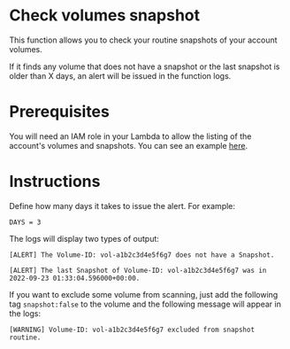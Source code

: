 # Check volumes snapshot

This function allows you to check your routine snapshots of your account volumes.

If it finds any volume that does not have a snapshot or the last snapshot is older than X days, an alert will be issued in the function logs.

# Prerequisites

You will need an IAM role in your Lambda to allow the listing of the account's volumes and snapshots. You can see an example [here](https://docs.aws.amazon.com/AWSEC2/latest/UserGuide/ebsapi-permissions.html).

# Instructions

Define how many days it takes to issue the alert. For example:

`DAYS = 3`

The logs will display two types of output:

`[ALERT] The Volume-ID: vol-a1b2c3d4e5f6g7 does not have a Snapshot.`

`[ALERT] The last Snapshot of Volume-ID: vol-a1b2c3d4e5f6g7 was in 2022-09-23 01:33:04.596000+00:00.`

If you want to exclude some volume from scanning, just add the following tag `snapshot:false` to the volume and the following message will appear in the logs:

`[WARNING] Volume-ID: vol-a1b2c3d4e5f6g7 excluded from snapshot routine.`